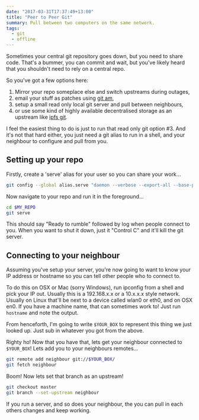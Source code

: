 ```yaml
---
date: "2017-03-31T17:37:49+13:00"
title: "Peer to Peer Git"
summary: Pull between two computers on the same network.
tags:
  - git
  - offline
---
```


Sometimes your central git repository goes down, but you need to share code. That's a bummer, you can commit and wait, but you've likely heard that you shouldn't need to rely on a central repo.

So you've got a few options here:

1. Mirror your repo someplace else and switch upstreams during outages,
2. email your stuff as patches using [git am][2],
3. setup a small read only local git server and pull between neighbours,
4. or use some kind of highly available decentralised storage as an upstream like [ipfs git][4].

I feel the easiest thing to do is just to run that read only git option #3. And it's not that hard either, you just need a git alias to run in a shell, and your neighbour to configure and pull from you.

## Setting up your repo

Firstly, create a 'serve' alias for your user so you can share your work...

```bash
git config --global alias.serve "daemon --verbose --export-all --base-path=.git --reuseaddr --strict-paths .git/"
```

Now navigate to your repo and run it in the foreground...

```bash
cd $MY_REPO
git serve
```

This should say "Ready to rumble" followed by log when people connect to you. When you want to shut it down, just it "Control C" and it'll kill the git server.

## Connecting to your neighbour

Assuming you've setup your server, you're now going to want to know your IP address or hostname so you can tell other people who to connect to.

To do this on OSX or Mac (sorry Windows), run ipconfig from a shell and pick your IP out. Usually this is a 192.168.x.x or a 10.x.x.x style network. Usually on Linux that'll be next to a device called wlan0 or eth0, and on OSX en0. If you have a machine name, that can sometimes work to! Just run `hostname` and note the output.

From henceforth, I'm going to write `$YOUR_BOX` to represent this thing we just looked up. Just sub in whatever you got from the above.

Righty ho! Now that you have that, lets get your neighbour connected to `$YOUR_BOX`! Lets add you to your neighbours remotes...

```bash
git remote add neighbour git://$YOUR_BOX/
git fetch neighbour
```

Boom! Now lets set that branch as an upstream!

```bash
git checkout master
git branch --set-upstream neighbour
```

If you run a server, and so does your neighbour, the you can pull in each others changes and keep working.

[2]: https://git-scm.com/docs/git-am
[4]: https://github.com/larsks/git-remote-ipfs
